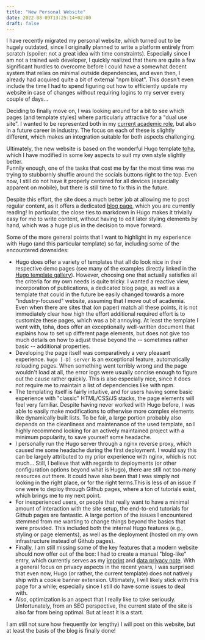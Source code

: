 ```yaml
---
title: "New Personal Website"
date: 2022-08-09T13:25:14+02:00
draft: false
---
```


I have recently migrated my personal website, which turned out to be hugely outdated, since I originally planned to write a platform entirely from scratch (spoiler: not a great idea with time constraints).
Especially since I am not a trained web developer, I quickly realized that there are quite a few significant hurdles to overcome before I could have a somewhat decent system that relies on minimal outside dependencies, and even then, I already had acquired quite a bit of external "npm bloat".
This doesn't even include the time I had to spend figuring out how to efficiently update my website in case of changes without requiring logins to my server every couple of days...

Deciding to finally move on, I was looking around for a bit to see which pages (and template styles) where particularly attractive for a "dual use site". I wanted to be represented both in my [current academic role](https://dbs.ifi.uni-heidelberg.de/team/aumiller/), but also in a future career in industry.
The focus on each of these is slightly different, which makes an integration suitable for both aspects challenging.

Ultimately, the new website is based on the wonderful Hugo template [toha](https://github.com/hugo-toha/toha), which I have modified in some key aspects to suit my own style slightly better.  
Funnily enough, one of the tasks that cost me by far the most time was me trying to stubbornly shuffle around the socials buttons right to the top. Even now, I still do not have it properly centered for all devices (especially apparent on mobile), but there is still time to fix this in the future.

Despite this effort, the site does a much better job at allowing me to post regular content, as it offers a dedicated [blog page](https://dennis-aumiller.de/posts/), which you are currently reading!
In particular, the close ties to markdown in Hugo makes it trivially easy for me to write content, without having to edit later styling elements by hand, which was a huge plus in the decision to move forward.

Some of the more general points that I want to highlight in my experience with Hugo (and this particular template) so far, including some of the encountered downsides:

* Hugo does offer a variety of templates that all do look nice in their respective demo pages (see many of the examples directly linked in the [Hugo template gallery](https://themes.gohugo.io/)). However, choosing one that actually satisfies all the criteria for my own needs is quite tricky. I wanted a reactive view, incorporation of publications, a dedicated blog page, as well as a template that could in the future be easily changed towards a more "industry-focused" website, assuming that I move out of academia. Even when there are sites that (on paper) match all these points, it is not immediately clear how high the effort additional required effort is to customize these pages, which was a bit annoying. At least the template I went with, toha, does offer an exceptionally well-written document that explains how to set up different page elements, but does not give too much details on how to adjust these beyond the -- sometimes rather basic -- additional properties.
* Developing the page itself was comparatively a very pleasant experience. `hugo [-D] server` is an exceptional feature, automatically reloading pages. When something went terribly wrong and the page wouldn't load at all, the error logs were usually concise enough to figure out the cause rather quickly. This is also especially nice, since it does not require me to maintain a list of dependencies like with npm.
* The templating itself is fairly intuitive, and for users having some basic experience with "classic" HTML/CSS/JS stacks, the page elements will feel very familiar. Despite having never worked with Hugo before, I was able to easily make modifications to otherwise more complex elements like dynamically built lists. To be fair, a large portion probably also depends on the cleanliness and maintenance of the used template, so I highly recommend looking for an actively maintained project with a minimum popularity, to save yourself some headache.
* I personally run the Hugo server through a nginx reverse proxy, which caused me some headache during the first deployment. I would say this can be largely attributed to my prior experience with nginx, which is not much... Still, I believe that with regards to deployments (or other configuration options beyond what is Hugo), there are still not too many resources out there. It could have also been that I was simply not looking in the right place, or for the right terms.This is less of an issue if one were to deploy through Github pages, where a ton of tutorials exist, which brings me to my next point.
* For inexperienced users, or people that really want to have a minimal amount of interaction with the site setup, the end-to-end tutorials for Github pages are fantastic. A large portion of the issues I encountered stemmed from me wanting to change things beyond the basics that were provided. This included both the internal Hugo features (e.g., styling or page elements), as well as the deployment (hosted on my own infrastructure instead of Github pages).
* Finally, I am still missing some of the key features that a modern website should now offer out of the box: I had to create a manual "blog-like" entry, which currently serves as my [imprint](https://dennis-aumiller.de/impressum/) and [data privacy note](https://dennis-aumiller.de/datenschutz/). With a general focus on privacy aspects in the recent years, I was surprised that even now, Hugo (or rather, the current template) does not natively ship with a cookie banner extension. Ultimately, I will likely stick with this page for a while; especially since I still do have some issues to deal with.
* Also, optimization is an aspect that I really like to take seriously. Unfortunately, from an SEO perspective, the current state of the site is also far from being optimal. But at least it is a start.

I am still not sure how frequently (or lengthy) I will post on this website, but at least the basis of the blog is finally done!